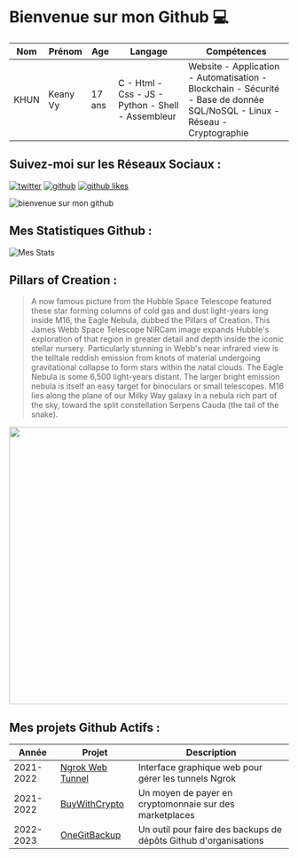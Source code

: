 # Bienvenue sur mon Github 💻
| Nom | Prénom | Age | Langage | Compétences |
|---  |---     |---  |---      |---
| KHUN | Keany Vy | 17 ans | C - Html - Css - JS - Python - Shell - Assembleur | Website - Application - Automatisation - Blockchain - Sécurité - Base de donnée SQL/NoSQL - Linux - Réseau - Cryptographie |

## Suivez-moi sur les Réseaux Sociaux :
[![twitter](https://img.shields.io/twitter/follow/thisiskeanyvy?style=social)](https://twitter.com/thisiskeanyvy)
[![github](https://img.shields.io/github/followers/thisiskeanyvy?style=social)](https://github.com/thisiskeanyvy?tab=followers)
[![github likes](https://img.shields.io/github/stars/thisiskeanyvy?style=social)](https://github.com/thisiskeanyvy)

![bienvenue sur mon github](https://thisiskeanyvy-hosting.pages.dev/banner.gif)

## Mes Statistiques Github :
![Mes Stats](https://github-readme-stats.vercel.app/api?username=thisiskeanyvy&show_icons=true&theme=radical)

## Pillars of Creation :

> A now famous picture from the Hubble Space Telescope featured these star forming columns of cold gas and dust light-years long inside M16, the Eagle Nebula, dubbed the Pillars of Creation. This James Webb Space Telescope NIRCam image expands Hubble's exploration of that region in greater detail and depth inside the iconic stellar nursery. Particularly stunning in Webb's near infrared view is the telltale reddish emission from knots of material undergoing gravitational collapse to form stars within the natal clouds. The Eagle Nebula is some 6,500 light-years distant. The larger bright emission nebula is itself an easy target for binoculars or small telescopes. M16 lies along the plane of our Milky Way galaxy in a nebula rich part of the sky, toward the split constellation Serpens Cauda (the tail of the snake).

<img src='https://apod.nasa.gov/apod/image/2210/stsci-pillarsofcreation1280c.jpg' width="800" height="500"/>

## Mes projets Github Actifs :
| Année | Projet | Description |
|---   |---     |---          |
| 2021-2022 | [Ngrok Web Tunnel](https://github.com/thisiskeanyvy/ngrok-web-manager) | Interface graphique web pour gérer les tunnels Ngrok |
| 2021-2022 | [BuyWithCrypto](https://github.com/BuyWithCrypto) | Un moyen de payer en cryptomonnaie sur des marketplaces |
| 2022-2023 | [OneGitBackup](https://github.com/BuyWithCrypto/OneGitBackup) | Un outil pour faire des backups de dépôts Github d'organisations |